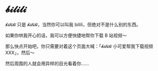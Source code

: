 # 𝓫𝓲𝓵𝓲𝓵𝓲

𝓫𝓲𝓵𝓲𝓵𝓲 只是 𝓫𝓲𝓵𝓲𝓵𝓲，当然你可以叫我 bilili，但绝对不是什么别的东西。

如果你哄我开心的话，我可以方便快捷地帮你下载 B 站视频～

那么快点开始吧，你只需要对着这个页面大喊：「𝓫𝓲𝓵𝓲𝓵𝓲 小可爱帮我下载视频 XXX」，然后～

然后周围的人就会用异样的目光看着你……

